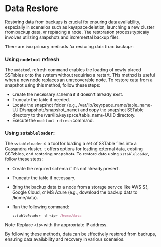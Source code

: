 # Data Restore

Restoring data from backups is crucial for ensuring data availability, especially in scenarios such as keyspace deletion, launching a new cluster from backup data, or replacing a node. The restoration process typically involves utilizing snapshots and incremental backup files.

There are two primary methods for restoring data from backups:

### Using `nodetool` refresh

The `nodetool` refresh command enables the loading of newly placed SSTables onto the system without requiring a restart. This method is useful when a new node replaces an unrecoverable node. To restore data from a snapshot using this method, follow these steps:

* Create the necessary schema if it doesn't already exist.
* Truncate the table if needed.
* Locate the snapshot folder (e.g., /var/lib/keyspace\_name/table\_name-UUID/snapshots/snapshot\_name) and copy the snapshot SSTable directory to the /var/lib/keyspace/table\_name-UUID directory.
* Execute the `nodetool refresh` command.

### Using `sstableloader`:

The `sstableloader` is a tool for loading a set of SSTable files into a Cassandra cluster. It offers options for loading external data, existing SSTables, and restoring snapshots. To restore data using `sstableloader`, follow these steps:

* Create the required schema if it's not already present.
* Truncate the table if necessary.
* Bring the backup data to a node from a storage service like AWS S3, Google Cloud, or MS Azure (e.g., download the backup data to /home/data).
*   Run the following command:

    ```javascript
    sstableloader -d <ip> /home/data
    ```

Note: Replace `<ip>` with the appropriate IP address.

By following these methods, data can be effectively restored from backups, ensuring data availability and recovery in various scenarios.
